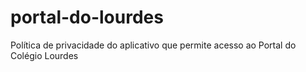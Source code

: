 # portal-do-lourdes
Política de privacidade do aplicativo que permite acesso ao Portal do Colégio Lourdes
